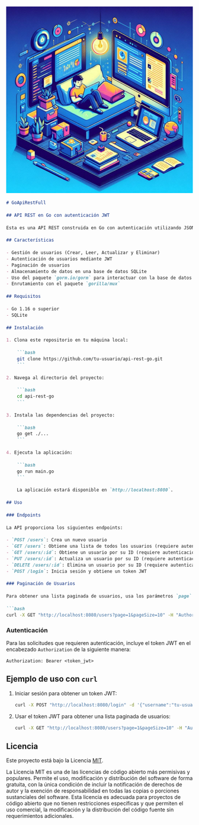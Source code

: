 ![logo](https://raw.githubusercontent.com/Quamagi/GoApiRestFull/main/logo.jpg?token=GHSAT0AAAAAACSTN3V4AHGEMGG2M3XGLB6YZTE72ZA)
```markdown
# GoApiRestFull

## API REST en Go con autenticación JWT

Esta es una API REST construida en Go con autenticación utilizando JSON Web Tokens (JWT). La API permite realizar operaciones CRUD (Crear, Leer, Actualizar y Eliminar) en usuarios, e incluye una función de inicio de sesión para autenticar a los usuarios.

## Características

- Gestión de usuarios (Crear, Leer, Actualizar y Eliminar)
- Autenticación de usuarios mediante JWT
- Paginación de usuarios
- Almacenamiento de datos en una base de datos SQLite
- Uso del paquete `gorm.io/gorm` para interactuar con la base de datos
- Enrutamiento con el paquete `gorilla/mux`

## Requisitos

- Go 1.16 o superior
- SQLite

## Instalación

1. Clona este repositorio en tu máquina local:

    ```bash
    git clone https://github.com/tu-usuario/api-rest-go.git
    ```

2. Navega al directorio del proyecto:

    ```bash
    cd api-rest-go
    ```

3. Instala las dependencias del proyecto:

    ```bash
    go get ./...
    ```

4. Ejecuta la aplicación:

    ```bash
    go run main.go
    ```

    La aplicación estará disponible en `http://localhost:8080`.

## Uso

### Endpoints

La API proporciona los siguientes endpoints:

- `POST /users`: Crea un nuevo usuario
- `GET /users`: Obtiene una lista de todos los usuarios (requiere autenticación)
- `GET /users/:id`: Obtiene un usuario por su ID (requiere autenticación)
- `PUT /users/:id`: Actualiza un usuario por su ID (requiere autenticación)
- `DELETE /users/:id`: Elimina un usuario por su ID (requiere autenticación)
- `POST /login`: Inicia sesión y obtiene un token JWT

### Paginación de Usuarios

Para obtener una lista paginada de usuarios, usa los parámetros `page` y `pageSize` en la solicitud `GET /users`. Por ejemplo:

```bash
curl -X GET "http://localhost:8080/users?page=1&pageSize=10" -H "Authorization: Bearer <token_jwt>"
```

### Autenticación

Para las solicitudes que requieren autenticación, incluye el token JWT en el encabezado `Authorization` de la siguiente manera:

```plaintext
Authorization: Bearer <token_jwt>
```

## Ejemplo de uso con `curl`

1. Iniciar sesión para obtener un token JWT:

    ```bash
    curl -X POST "http://localhost:8080/login" -d '{"username":"tu-usuario","password":"tu-contraseña"}'
    ```

2. Usar el token JWT para obtener una lista paginada de usuarios:

    ```bash
    curl -X GET "http://localhost:8080/users?page=1&pageSize=10" -H "Authorization: Bearer <token_jwt>"
    ```

## Licencia

Este proyecto está bajo la Licencia [MIT](https://opensource.org/licenses/MIT).

La Licencia MIT es una de las licencias de código abierto más permisivas y populares. Permite el uso, modificación y distribución del software de forma gratuita, con la única condición de incluir la notificación de derechos de autor y la exención de responsabilidad en todas las copias o porciones sustanciales del software. Esta licencia es adecuada para proyectos de código abierto que no tienen restricciones específicas y que permiten el uso comercial, la modificación y la distribución del código fuente sin requerimientos adicionales.
```
